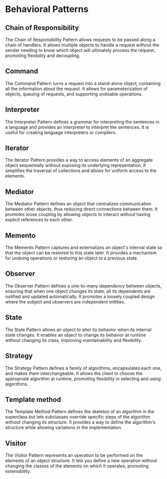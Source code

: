 # Behavioral Patterns

## Chain of Responsibility

The Chain of Responsibility Pattern allows requests to be passed along a chain of handlers. It allows multiple objects to handle a request without the sender needing to know which object will ultimately process the request, promoting flexibility and decoupling.

## Command

The Command Pattern turns a request into a stand-alone object, containing all the information about the request. It allows for parameterization of objects, queuing of requests, and supporting undoable operations.

## Interpreter

The Interpreter Pattern defines a grammar for interpreting the sentences in a language and provides an interpreter to interpret the sentences. It is useful for creating language interpreters or compilers.

## Iterator

The Iterator Pattern provides a way to access elements of an aggregate object sequentially without exposing its underlying representation. It simplifies the traversal of collections and allows for uniform access to the elements.

## Mediator

The Mediator Pattern defines an object that centralizes communication between other objects, thus reducing direct connections between them. It promotes loose coupling by allowing objects to interact without having explicit references to each other.

## Memento

The Memento Pattern captures and externalizes an object's internal state so that the object can be restored to this state later. It provides a mechanism for undoing operations or restoring an object to a previous state.

## Observer

The Observer Pattern defines a one-to-many dependency between objects, ensuring that when one object changes its state, all its dependents are notified and updated automatically. It promotes a loosely coupled design where the subject and observers are independent entities.

## State

The State Pattern allows an object to alter its behavior when its internal state changes. It enables an object to change its behavior at runtime without changing its class, improving maintainability and flexibility.

## Strategy

The Strategy Pattern defines a family of algorithms, encapsulates each one, and makes them interchangeable. It allows the client to choose the appropriate algorithm at runtime, promoting flexibility in selecting and using algorithms.

## Template method

The Template Method Pattern defines the skeleton of an algorithm in the superclass but lets subclasses override specific steps of the algorithm without changing its structure. It provides a way to define the algorithm's structure while allowing variations in the implementation.

## Visitor

The Visitor Pattern represents an operation to be performed on the elements of an object structure. It lets you define a new operation without changing the classes of the elements on which it operates, promoting extensibility.